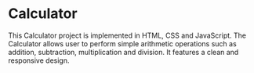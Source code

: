 # Calculator
This Calculator project is implemented in HTML, CSS and JavaScript. The Calculator allows user to perform simple arithmetic operations such as addition, subtraction, multiplication and division. It features a clean and responsive design.
